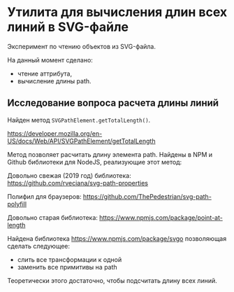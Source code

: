 Утилита для вычисления длин всех линий в SVG-файле
==================================================

Эксперимент по чтению объектов из SVG-файла.

На данный момент сделано: 
- чтение аттрибута,
- вычисление длины path.

Исследование вопроса расчета длины линий
-----------------------------

Найден метод `SVGPathElement.getTotalLength()`.

https://developer.mozilla.org/en-US/docs/Web/API/SVGPathElement/getTotalLength

Метод позволяет расчитать длину элемента path. Найдены в NPM и Github 
библиотеки для NodeJS, 
реализующие этот метод:

Довольно свежая (2019 год) библиотека:
https://github.com/rveciana/svg-path-properties

Полифил для браузеров:
https://github.com/ThePedestrian/svg-path-polyfill

Довольно старая библиотека:
https://www.npmjs.com/package/point-at-length

Найдена библиотека https://www.npmjs.com/package/svgo
позволяющая сделать следующее:
- слить все трансформации к одной
- заменить все примитивы на path

Теоретически этого достаточно, чтобы подсчитать длину всех линий.